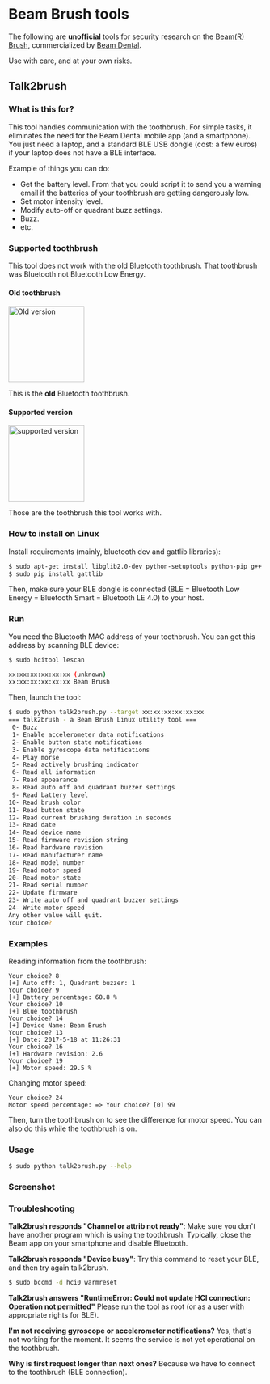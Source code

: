 # Beam Brush tools

The following are **unofficial** tools for security research on the [Beam(R) Brush](http://beam.dental/tech), commercialized by [Beam Dental](http://beam.dental/).

Use with care, and at your own risks.

## Talk2brush

### What is this for?
This tool handles communication with the toothbrush.
For simple tasks, it eliminates the need for the Beam Dental mobile app (and a smartphone).
You just need a laptop, and a standard BLE USB dongle (cost: a few euros) if your laptop does not have a BLE interface.

Example of things you can do:

- Get the battery level. From that you could script it to send you a warning email if the batteries of your toothbrush are getting dangerously low.
- Set motor intensity level.
- Modify auto-off or quadrant buzz settings.
- Buzz.
- etc.

### Supported toothbrush

This tool does not work with the old Bluetooth toothbrush. That toothbrush was Bluetooth not Bluetooth Low Energy.

#### Old toothbrush

<img src="http://www.foerderland.de/uploads/pics/brush-l_8161.jpg" alt="Old version" style="width: 150px;"/>

This is the **old** Bluetooth toothbrush.

#### Supported version

<img src="https://www.bbva.com/en/data/8663112016/beam-toothbrush-1920x0-c-f.jpg" alt="supported version" style="width: 150px;" />

Those are the toothbrush this tool works with.

### How to install on Linux

Install requirements (mainly, bluetooth dev and gattlib libraries):

```bash
$ sudo apt-get install libglib2.0-dev python-setuptools python-pip g++ libbluetooth-dev libboost-python-dev libboost-thread-dev
$ sudo pip install gattlib
```

Then, make sure your BLE dongle is connected (BLE = Bluetooth Low Energy = Bluetooth Smart = Bluetooth LE 4.0) to your host.

### Run

You need the Bluetooth MAC address of your toothbrush.
You can get this address by scanning BLE device:

```bash
$ sudo hcitool lescan

xx:xx:xx:xx:xx:xx (unknown)
xx:xx:xx:xx:xx:xx Beam Brush
```

Then, launch the tool:

```bash
$ sudo python talk2brush.py --target xx:xx:xx:xx:xx:xx
=== talk2brush - a Beam Brush Linux utility tool ===
 0- Buzz
 1- Enable accelerometer data notifications
 2- Enable button state notifications
 3- Enable gyroscope data notifications
 4- Play morse
 5- Read actively brushing indicator
 6- Read all information
 7- Read appearance
 8- Read auto off and quadrant buzzer settings
 9- Read battery level
10- Read brush color
11- Read button state
12- Read current brushing duration in seconds
13- Read date
14- Read device name
15- Read firmware revision string
16- Read hardware revision
17- Read manufacturer name
18- Read model number
19- Read motor speed
20- Read motor state
21- Read serial number
22- Update firmware
23- Write auto off and quadrant buzzer settings
24- Write motor speed
Any other value will quit.
Your choice? 
```

### Examples

Reading information from the toothbrush:

```
Your choice? 8
[+] Auto off: 1, Quadrant buzzer: 1
Your choice? 9
[+] Battery percentage: 60.8 %
Your choice? 10
[+] Blue toothbrush
Your choice? 14
[+] Device Name: Beam Brush
Your choice? 13
[+] Date: 2017-5-18 at 11:26:31
Your choice? 16
[+] Hardware revision: 2.6
Your choice? 19
[+] Motor speed: 29.5 %
```

Changing motor speed:
```
Your choice? 24
Motor speed percentage: => Your choice? [0] 99
```
Then, turn the toothbrush on to see the difference for motor speed.
You can also do this while the toothbrush is on.




### Usage

```bash
$ sudo python talk2brush.py --help
```

### Screenshot


### Troubleshooting

**Talk2brush responds "Channel or attrib not ready"**:
Make sure you don't have another program which is using the toothbrush.
Typically, close the Beam app on your smartphone and disable Bluetooth.

**Talk2brush responds "Device busy"**:
Try this command to reset your BLE, and then try again talk2brush.

```bash
$ sudo bccmd -d hci0 warmreset
```

**Talk2brush answers "RuntimeError: Could not update HCI connection: Operation not permitted"**
Please run the tool as root (or as a user with appropriate rights for BLE).


**I'm not receiving gyroscope or accelerometer notifications?**
Yes, that's not working for the moment. It seems the service is not yet operational on the toothbrush.


**Why is first request longer than next ones?**
Because we have to connect to the toothbrush (BLE connection).




